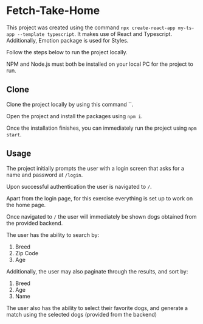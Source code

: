 # Fetch-Take-Home

This project was created using the command `npx create-react-app my-ts-app --template typescript`. It makes use of React and Typescript. Additionally, Emotion package is used for Styles.

Follow the steps below to run the project locally.

NPM and Node.js must both be installed on your local PC for the project to run.

## Clone

Clone the project locally by using this command ``.

Open the project and install the packages using `npm i`.

Once the installation finishes, you can immediately run the project using `npm start`.

## Usage

The project initially prompts the user with a login screen that asks for a name and password at `/login`.

Upon successful authentication the user is navigated to `/`.

Apart from the login page, for this exercise everything is set up to work on the home page.

Once navigated to `/` the user will immediately be shown dogs obtained from the provided backend.

The user has the ability to search by:

1. Breed
2. Zip Code
3. Age

Additionally, the user may also paginate through the results, and sort by:

1. Breed
2. Age
3. Name

The user also has the ability to select their favorite dogs, and generate a match using the selected dogs (provided from the backend)
